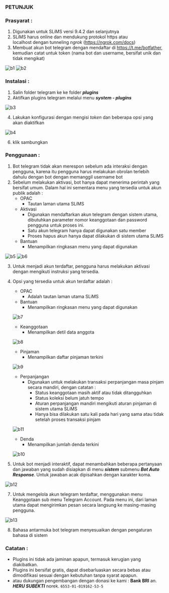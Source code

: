 ### ****PETUNJUK****  
  
### Prasyarat :  
1. Digunakan untuk SLiMS versi 9.4.2 dan selanjutnya
2. SLiMS harus online dan mendukung protokol https atau  
localhost dengan tunneling _ngrok_ (https://ngrok.com/docs)  
3. Membuat akun bot telegram dengan mendaftar di https://t.me/botfather, kemudian catat untuk token (nama bot dan username, bersifat unik dan tidak mengikat)

![b1](https://user-images.githubusercontent.com/2249323/129546407-acedd0da-26ce-4e85-9c27-3f0d28b5b28f.PNG)
![b2](https://user-images.githubusercontent.com/2249323/129546502-7d8127d6-4bf1-4ed7-9f00-28efe26ef4ff.PNG)


### Instalasi :
1. Salin folder telegram ke ke folder _**plugins**_
2. Aktifkan plugins telegram melalui menu _**system - plugins**_

![b3](https://user-images.githubusercontent.com/2249323/129550653-da68f689-325b-4551-9cae-3132c4d93eb5.PNG)

4. Lakukan konfigurasi dengan mengisi _token_ dan beberapa opsi yang akan diaktifkan

![b4](https://user-images.githubusercontent.com/2249323/129550724-664b813f-e2d7-440d-8fbb-1c531eae1f06.PNG)

6. klik sambungkan

### Penggunaan :
1. Bot telegram tidak akan merespon sebelum ada interaksi dengan pengguna, karena itu pengguna harus melakukan obrolan terlebih dahulu dengan bot dengan memanggil username bot
2. Sebelum melakukan aktivasi, bot hanya dapat menerima perintah yang bersifat umum. Dalam hal ini sementara menu yang tersedia untuk akun publik adalah  :
    - OPAC
        - Tautan laman utama SLiMS
    - Aktivasi
        - Digunakan mendaftarkan akun telegram dengan sistem utama, dibutuhkan parameter nomor keanggotaan dan password pengguna untuk proses ini.
        - Satu akun telegram hanya dapat digunakan satu member
        - Proses hapus akun hanya dapat dilakukan di sistem utama SLiMS
    - Bantuan
        - Menampilkan ringkasan menu yang dapat digunakan
        
![b5](https://user-images.githubusercontent.com/2249323/129551148-3603837b-a39a-4d80-ad1b-f1279a847cde.PNG)
![b6](https://user-images.githubusercontent.com/2249323/129551344-0d7a6a00-9d5e-4cf3-aa8a-10e1ebd10e40.PNG)

3. Untuk menjadi akun terdaftar, pengguna harus melakukan aktivasi dengan mengikuti instruksi yang tersedia.
4. Opsi yang tersedia untuk akun terdaftar adalah :
    - OPAC
        - Adalah tautan laman utama SLiMS
    - Bantuan
        - Menampilkan ringkasan menu yang dapat digunakan  
        
     ![b7](https://user-images.githubusercontent.com/2249323/129551681-e5003e28-e39e-4070-b6c4-7f285de97846.PNG)  
        
    - Keanggotaan
        - Menampilkan detil data anggota        
        
    ![b8](https://user-images.githubusercontent.com/2249323/129551722-c0168152-4573-4b06-875b-27eda58470d4.PNG)
        
    - Pinjaman
        - Menampilkan daftar pinjaman terkini
        
    ![b9](https://user-images.githubusercontent.com/2249323/129552077-ceec19df-edfd-4464-b249-3e1eafeca5a3.PNG)
        
    - Perpanjangan
        - Digunakan untuk melakukan transaksi perpanjangan masa pinjam secara mandiri, dengan catatan :
          - Status keanggotaan masih aktif atau tidak ditangguhkan
          - Status koleksi belum jatuh tempo
          - Aturan perpanjangan mandiri mengikuti aturan pinjaman di sistem utama SLiMS
          - Hanya bisa dilakukan satu kali pada hari yang sama atau tidak setelah proses transaksi pinjam
          
     ![b11](https://user-images.githubusercontent.com/2249323/129552525-79cbfd94-facb-424f-ae66-74f5a2896dcb.PNG)
    
    - Denda
        - Menampilkan jumlah denda terkini

     ![b10](https://user-images.githubusercontent.com/2249323/129552657-4c584634-4757-4fdc-a3eb-ecaef226fc20.PNG)

5. Untuk bot menjadi interaktif, dapat menambahkan beberapa pertanyaan dan jawaban yang sudah disiapkan di menu **_sistem_** submenu _**Bot Auto Response**_. Untuk jawaban acak dipisahkan dengan karakter koma.

![b12](https://user-images.githubusercontent.com/2249323/129552857-761c9f86-d1f6-4d26-8245-2b6b504ed58d.PNG)

7. Untuk mengelola akun telegram terdaftar, menggunakan menu Keanggotaan sub menu Telegram Account. Pada menu ini, dari laman utama dapat mengirimkan pesan secara langsung ke masing-masing pengguna.

![b13](https://user-images.githubusercontent.com/2249323/129553076-c27e1d9e-72cb-42b2-823c-b3bb6328743c.PNG)

8. Bahasa antarmuka bot telegram menyesuaikan dengan pengaturan bahasa di sistem



### Catatan :

- Plugins ini tidak ada jaminan apapun, termasuk kerugian yang diakibatkan.
- Plugins ini bersifat gratis, dapat disebarluaskan secara bebas atau dimodifikasi sesuai dengan kebutuhan tanpa syarat apapun. 
- atau dukungan pengembangan dengan donasi ke kami :  **Bank BRI** an. ***_HERU SUBEKTI_***  norek. `6553-01-019162-53-5`


